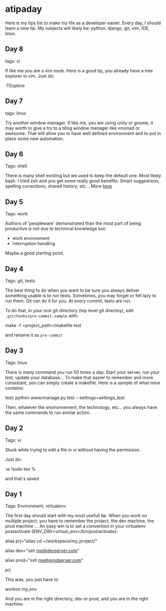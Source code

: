 atipaday
========

Here is my tips list to make my life as a developer easier.
Every day, I should learn a new tip.
My subjects will likely be: python, django, git, vim, IDE, linux.

Day 8
-----
tags: vi

If like me you are a vim noob. Here is a good tip, you already have a tree explorer in vim.
Just do:

  :TExplore


Day 7
-----
tags: linux

Try another window manager. If like me, you are using unity or gnome, it may worth to give a try to a tiling window manager 
like xmonad or awesome. That will allow you to have well defined environment and to put in place some new automation.


Day 6
-----
Tags: shell

There is many shell existing but we used to keep the default one. Most likely bash.
I tried zsh and you get some really good benefits.
Smart suggestions, spelling corrections, shared history, etc...
More [here](http://www.zsh.org/)

Day 5
-----
Tags: work

Authors of 'peopleware' demonstrated than the most part of being productive is not due to technical knowledge but:
- work environment
- interruption handling

Maybe a good starting point.

Day 4
-----

Tags: git, tests

The best thing to do when you want to be sure you always deliver something usable is to run tests.
Sometimes, you may forget or fell lazy to run them. Git can do it for you. At every commit, tests are run.

To do that, in your root git directory (top level git directoy), edit `.git/hooks/pre-commit.sample` with:

  make -f <project_path>/makefile test
  
and rename it as `pre-commit`

Day 3
-----

Tags: linux

There is many command you run 50 times a day. Start your server, run your test, update your database...
To make that easier to remember and more consistant, you can simply create a makefile.
Here is a sample of what mine contains:

  test:
    python www/manage.py test --settings=settings_test
    
Then, whatever the environnement, the technology, etc... you always have the same commands to run similar action.

Day 2
-----
Tags: vi

Stuck while trying to edit a file in vi without having the permission.

Just do:

:w !sudo tee %

and that's saved

Day 1
-----

Tags: Environment, virtualenv.

The first day should start with my most usefull tip.
When you work on multiple project, you have to remember the project, the dev machine, the prod machine ...
An easy win is to set a convention in your virtualenv postactivate (ENV_DIR/<virtual_env>/bin/postactivate):

  alias prj="alias cd ~/workspace/my_project/"
  
  alias dev="ssh me@devserver.com"
  
  alias prod="ssh me@prodserver.com"
  
  prj
  
This was, you just have to

  workon my_env

And you are in the right directory, dev or prod, and you are in the right machine.